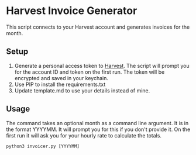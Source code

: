 # Harvest Invoice Generator

This script connects to your Harvest account and generates invoices for the month.

## Setup
1. Generate a personal access token to [Harvest](https://id.getharvest.com/developers).
The script will prompt you for the account ID and token on the first run.
The token will be encrypted and saved in your keychain.
2. Use PIP to install the requirements.txt
3. Update template.md to use your details instead of mine.

## Usage
The command takes an optional month as a command line argument.  It is in the format YYYYMM.
It will prompt you for this if you don't provide it.  On the first run it will ask you for
your hourly rate to calculate the totals.

    python3 invoicer.py [YYYYMM]
